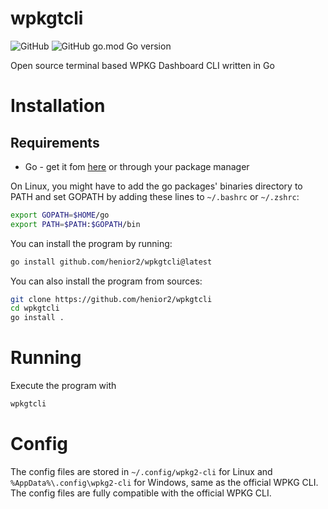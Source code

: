 # wpkgtcli
![GitHub](https://img.shields.io/github/license/henior2/wpkgtcli)
![GitHub go.mod Go version](https://img.shields.io/github/go-mod/go-version/henior2/wpkgtcli)

Open source terminal based WPKG Dashboard CLI written in Go

# Installation

## Requirements
- Go - get it fom [here](https://go.dev/dl/) or through your package manager

On Linux, you might have to add the go packages' binaries directory to PATH and set GOPATH by adding these lines to `~/.bashrc` or `~/.zshrc`:
```sh
export GOPATH=$HOME/go
export PATH=$PATH:$GOPATH/bin
```

You can install the program by running:
```sh
go install github.com/henior2/wpkgtcli@latest
```
You can also install the program from sources:
```sh
git clone https://github.com/henior2/wpkgtcli
cd wpkgtcli
go install .
```

# Running
Execute the program with
```sh
wpkgtcli
```

# Config
The config files are stored in `~/.config/wpkg2-cli` for Linux and `%AppData%\.config\wpkg2-cli` for Windows, same as the official WPKG CLI. The config files are fully compatible with the official WPKG CLI.
